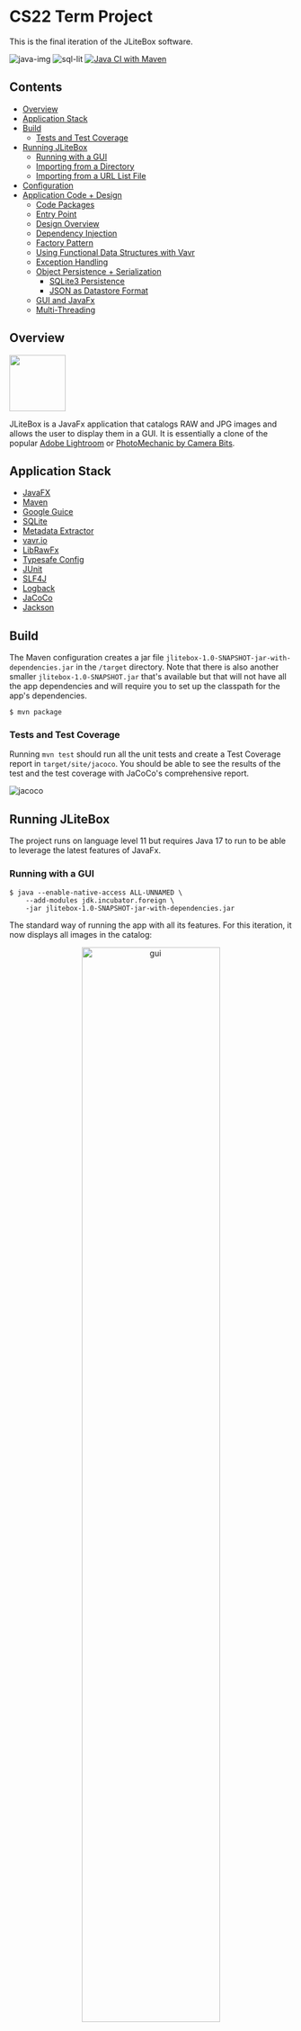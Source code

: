 # CS22 Term Project

This is the final iteration of the JLiteBox software.

![java-img](https://img.shields.io/badge/Java-ED8B00?style=flat&logo=java&logoColor=white) ![sql-lit](https://img.shields.io/badge/SQLite-07405E?style=flat&logo=sqlite&logoColor=white) [![Java CI with Maven](https://github.com/dalegaspi/bu-ms-s5-05/actions/workflows/maven.yml/badge.svg)](https://github.com/dalegaspi/bu-ms-s5-05/actions/workflows/maven.yml)

## Contents

* [Overview](#overview)
* [Application Stack](#application-stack)
* [Build](#build)
  - [Tests and Test Coverage](#tests-and-test-coverage)
* [Running JLiteBox](#running-jlitebox)
  - [Running with a GUI](#running-with-a-gui)
  - [Importing from a Directory](#importing-from-a-directory-gui-bypass)
  - [Importing from a URL List File](#importing-from-a-url-list-file-gui-bypass)
* [Configuration](#configuration)
* [Application Code + Design](#application-code--design)
  - [Code Packages](#code-packages)
  - [Entry Point](#entry-point)
  - [Design Overview](#design-overview)
  - [Dependency Injection](#dependency-injection)
  - [Factory Pattern](#factory-pattern)
  - [Using Functional Data Structures with Vavr](#using-functional-data-structures-with-vavr)
  - [Exception Handling](#exception-handling)
  - [Object Persistence + Serialization](#object-persistence--serialization)
      - [SQLite3 Persistence](#sqlite3-persistence)
      - [JSON as Datastore Format](#json-as-datastore-format)
  - [GUI and JavaFx](#gui-and-javafx)
  - [Multi-Threading](#multi-threading)

## Overview

<img src="/Users/dexter/Projects/CS622/bu-ms-s5-tp/doc/logo.png" width="100"/>

JLiteBox is a JavaFx application that catalogs RAW and JPG images and allows the user to display them in a GUI.  It is essentially a clone of the popular [Adobe Lightroom](https://lightroom.adobe.com) or [PhotoMechanic by Camera Bits](https://store.camerabits.com).

## Application Stack

- [JavaFX](https://openjfx.io)
- [Maven](https://maven.apache.org)
- [Google Guice](https://github.com/google/guice)
- [SQLite](https://www.sqlite.org/index.html)
- [Metadata Extractor](https://github.com/drewnoakes/metadata-extractor/wiki/Getting-Started-(Java))
- [vavr.io](https://www.vavr.io)
- [LibRawFx](https://github.com/lanthale/LibRawFX)
- [Typesafe Config](https://github.com/lightbend/config)
- [JUnit](https://junit.org/junit5/docs/current/user-guide/)
- [SLF4J](https://www.slf4j.org)
- [Logback](https://logback.qos.ch)
- [JaCoCo](https://www.eclemma.org/jacoco/)
- [Jackson](https://github.com/FasterXML/jackson)

## Build
The Maven configuration creates a jar file `jlitebox-1.0-SNAPSHOT-jar-with-dependencies.jar` in the `/target` directory.  Note that there is also another smaller `jlitebox-1.0-SNAPSHOT.jar` that's available but that will not have all the app dependencies and will require you to set up the classpath for the app's dependencies.

```shell
$ mvn package
```

### Tests and Test Coverage

Running `mvn test` should run all the unit tests and create a Test Coverage report in `target/site/jacoco`.  You should be able to see the results of the test and the test coverage with JaCoCo's comprehensive report.

![jacoco](./doc/jacoco.png)

## Running JLiteBox

The project runs on language level 11 but requires Java 17 to run to be able to leverage the latest features of JavaFx.

### Running with a GUI

```shell
$ java --enable-native-access ALL-UNNAMED \
	--add-modules jdk.incubator.foreign \
	-jar jlitebox-1.0-SNAPSHOT-jar-with-dependencies.jar
```

The standard way of running the app with all its features.  For this iteration, it now displays all images in the catalog:

<p align="center">
  <img alt="gui" src="./doc/mini-demo.gif" width="70%"/>
</p>

### Importing from a Directory (GUI Bypass)

```shell
$ java --enable-native-access ALL-UNNAMED \
	--add-modules jdk.incubator.foreign \
	-jar jlitebox-1.0-SNAPSHOT-jar-with-dependencies.jar -d {import-dir}
```

Imports the images in specified directory `import-dir` to store them in the configured catalog and logs the activity/status on the standard output (usually the screen).

There is a sample folder that's available under `sample/images` so you can test the app with:

```shell
$ cd target/
$ java --enable-native-access ALL-UNNAMED \
	--add-modules jdk.incubator.foreign \
	-jar jlitebox-1.0-SNAPSHOT-jar-with-dependencies.jar -d ../sample/images/
```

### Importing from a URL List File (GUI Bypass)

The file is a simple text file with a list of URLs where the import can download from; it is assumed that the images hosted in the URL does not require any authentication to be able to create a copy of the said image locally.

There is a sample file that's available under `sample/import.txt` so you can test the app with:

```shell
$ cd target/
$ java --enable-native-access ALL-UNNAMED \
	--add-modules jdk.incubator.foreign \
	-jar jlitebox-1.0-SNAPSHOT-jar-with-dependencies.jar -i ../sample/import.txt
```
## Configuration

The application is configured using the HOCON format which can be found in `resources/application.conf` file.  Below are the configuration parameters and what they mean:

| Parameter               | Type         | Default                                | Remarks                                                                                                    |
|-------------------------|--------------|----------------------------------------|------------------------------------------------------------------------------------------------------------|
| `import.overwrite`      | boolean      | `true`                                 | To denote if file import overwrites by default                                                             |
| `import.temp-dir`       | string       | `System.getProperty("java.io.tmpdir")` | The temp directory for downloading and images being processed                                              |
| `storage.root-dir`      | string       | `~/tmp`                                | The root directory of the catalog where files are stored during import and read from when rendering on GUI |
| `metadata.db-url`       | string       | `jdbc:sqlite:db/jlitebox.sqlite`       | The SQLite3 database where image metadata is stored                                                        |
| `images.supported-exts` | string array | `[ JPG, DNG, NEF ]`                    | File extensions of supported files                                                                         |
| `preview.width`         | int          | 640                                    | Pixel width for previews for RAW files                                                                     |
| `preview.height`        | int          | 480                                    | Pixel height for previews for RAW files                                                                    |

### Logging

Logging is done using LogBack (in conjunction with SLF4J) and follows the same standards for logging configuration located in `resources/logback.xml`.  Right now, the logging is on console only in `INFO` level.

## Application Code + Design

### Code Packages

The code are sub-divided into packages according to their logical grouping:

| Name             | Remarks                                                                                                                       |
|------------------|-------------------------------------------------------------------------------------------------------------------------------|
| `config`         | Application and catalog configuration                                                                                         |
| `controller`     | Application controllers (MVC)                                                                                                 |
| `equipment`      | Image equipment classes (e.g., camera, lens)                                                                                  |
| `exceptions`     | Exception custom classes                                                                                                      |
| `filter`         | Filtering of Images for GUI display                                                                                           |
| `image`          | The basic models for representing the images, mainly the `Image` class and sub-classes, along with the catalog and downloader |
| `image.metadata` | Handling of image metadata                                                                                                    |
| `image.preview`  | Handling of image previews                                                                                                    |
| `storage`        | Storage of file and metadata database (SQLite3 JDBC)                                                                          |
| `utils`          | General/common utility classes and/or static functions that is shared across the application                                  |
| `view`           | Application views (MVC)                                                                                                       |

### Entry Point

The `edu.bu.cs622.jlitebox.App` is the main class, but the `edu.bu.cs622.jlitebox.AppFx` is where the heart of the application starts.  This is done because of the strict Java 9 modularity that JavaFx follows and since JavaFx is not distributed with the JDK since Java 11, this pattern is adopted to get around it. More explanation can be read [here](https://edencoding.com/runtime-components-error/).

### Design Overview

This is a relatively basic implementation of [Model-View-Controller design pattern](https://en.wikipedia.org/wiki/Model–view–controller).  The controllers are in the `edu.bu.cs622.jlitebox.controller` package and the views are in `edu.bu.cs622.jlitebox.view` package.  As noted in the previous section, the application can be run in GUI or console mode depending on the parameters, and the console mode not only has the ability to emit messages (leveraging the logging framework) but also accept inputs from the user via the keyboard.  The GUI based view/controller are within the JavaFx framework which has its own [MVC implementation shown in this article](https://docs.oracle.com/javafx/2/best_practices/jfxpub-best_practices.htm) and the application abides by the best practices as dicated by the article.

### Dependency Injection
We are leveraging [Dependency Injection](https://en.wikipedia.org/wiki/Dependency_injection) technique through [Google Guice](https://github.com/google/guice).  You can see this used throughout the app and the modules are defined in `JLiteBoxModule`:

```java
public class JLiteBoxModule extends AbstractModule {
	@Override
	protected void configure() {
		bind(ImageCatalogConfiguration.class).to(BasicImageCatalogConfiguration.class);
		bind(ImageImportController.class).to(ConsoleFileImportController.class);
		bind(ImageImporterView.class).to(ImageImporterConsoleView.class);
		bind(ImageCatalog.class).to(BasicImageCatalog.class);
		bind(ImageMetadataStorage.class).to(DatabaseImageMetadataStorage.class);
		bind(ImageStorage.class).to(FileImageStorage.class);
		bind(ImageMetadataStorage.class).to(DatabaseImageMetadataStorage.class);
		bind(UserInputSource.class).to(UserKeyboardInputSource.class);
		bind(ImageDownloader.class).to(BasicImageDownloader.class);
		bind(ImageMetadataExtractor.class).to(LibRawMetadataExtractor.class);
		bind(ImagePreviewGenerator.class).to(LibRawImagePreviewGenerator.class);
	}
}
```

And these are used accordingly with the injector like shown in the code below:

```java
// create the Guice injector
var injector = Guice.createInjector(new JLiteBoxModule());

// create the class you want using dependency injection
var previewGenerator = injector.getInstance(ImagePreviewGenerator.class);

// profit!
var preview = previewGenerator.generatePreview((RawImage) img);
```

### Factory Pattern

In addition, where are also using [Factory pattern](https://en.wikipedia.org/wiki/Factory_(object-oriented_programming)) when the dependency-injection using Guice is not necessary or deemed overkill.  One example of this is the `ImageFactory` used to create instances of `Image` by specifying a file location:

```java
public final class ImageFactory {
	public static Image fromFile(String path) {
		return ImageUtils.isJpegImage(path) ? new JpegImage(path) : new RawImage(path);
	}
}
```

And this is used like this:

```java
// creates a RawImage instance
var image = ImageFactory.fromFile("./hello.dng");
```

### Using Functional Data Structures with Vavr

The advent of Java 8's "functions as first-class citizens" allows us to write with Functional Programming principles in mind, and this has been enhanced using [Vavr](https://docs.vavr.io/).  The features of the library are used sparingly so as not to deviate/clash with the OOP constructs being taught in this class, but we do apply them where it would make the code more concise and robust, and thus easier to reason about.  Consider this simple example:

```java
shutterSpeed = Try.of(() -> Float.parseFloat(s)).getOrElse((float) 0));
```

The use of [monadic construct `Try<T>`](https://docs.vavr.io/#_try) allows us to write a shorter, more concise code that achieves the same effect: here instead of having a try/catch block to assign `0` to `shutterSpeed` we are using `Try::of` instead which "maps" the result if successful and "maps left" to assign 0 if fails.

### Exception Handling

The application leverages the use of custom exceptions for having the option of "recovering" from errors that are not critical like out-of-memory errors. The base class `JLiteBoxException` has a `requiresInteraction()` method to denote if an error is recoverable or not.

```java
public class JLiteBoxException extends Exception {
	boolean interact = false;

	public boolean requiresInteraction() {
		return this.interact;
	}
}
```

And with that you have further convenience subclasses `NonRecoverableException` and `RecoverableException` which sets the `interact` false automatically in the constructors and all other exceptions can either derive directly from `JLiteBoxException` or either of the intermediate mentioned subclasses.  The Controller and/or View can leverage the `JLiteBoxException::requiresInteraction` method to see if a failure in an operation can be recovered and ask the user to continue or not.

### Object Persistence + Serialization

We are using the JSON format to serialize/deserialize objects to make it more portable and avoid the [general issues that's tied to the default binary serialization](https://access.redhat.com/blogs/766093/posts/1976093) to persist objects for long-term storage.  We are using  [Jackson](https://github.com/FasterXML/jackson) for JSON serialization/deserialization.

#### SQLite3 Persistence

We are using SQLite3 to persist our image metadata and JPEG preview blobs.  Below is the fields for the database.  The artifacts are in the `/db` sub-folder including the schema

| Name              | Type    | Nullable? | Remarks                                                               |
|-------------------|---------|-----------|-----------------------------------------------------------------------|
| name              | text    | no        | PK, Name derived from src file name                                   |
| image_type        | text    | yes       | JPG for JPEG (default), RAW based on the src file name extension      |
| src_path          | text    | no        | The location in the file storage                                      |
| camera_brand      | text    | yes       | Camera brand (extracted from EXIF metadata)                           |
| camera_model      | text    | yes       | camera model (extracted from EXIF metadata)                           |
| camera_autofocus  | numeric | yes       | is camera auto-focus? (inferred from brand/model)                     |
| lens_brand        | text    | yes       | lens brand (extracted from EXIF metadata)                             |
| lens_focal_length | real    | yes       | Lens focal length (extracted from EXIF metadata)                      |
| shutter_speed     | real    | yes       | Image shutter speed (extracted from EXIF metadata)                    |
| capture_date      | integer | yes       | Image capture date epoch format (extracted from EXIF metadata)        |
| iso               | integer | yes       | Image ISO (extracted from EXIF metadata)                              |
| raw_metadata      | text    | yes       | The raw image metadata in JSON format from `ImageMetadata` java class |
| image_preview     | blob    | yes       | JPEG preview binary blob                                              |

### JSON as Datastore Format
For this application, the use case for object persistence is for saving/reading image metadata to/from a SQLite3 database (in `raw_metadata` field) as reading the metadata from the RAW file itself is very expensive and poses a lot overhead (like having to use JavaFx classes which are relatively heavyweight).  It is much more efficient to read this from a database and then deserialize.  This is the strategy that we employ here: the metadata is serialized into JSON like this before written into database.  Here is an example of the `ImageMetadata` instance when serialized to JSON (prior to persisting to database):

```json5
{
	"rawData": {
		"CameraModel": "Z 6",
		"MaxAp @MaxFocal": "f/2.8",
		"ExposureProgram": "-1",
		"MedteringMode": "-1",
		"Focal length": "105.0 mm",
		"Shutter": "200.0",
		"MaxFocal": "105.0 mm",

		// ... other fields

		"XMP": "<?xpacket> .... <?xpacket end=\"w\"?>",
		"Lens": "NIKKOR Z MC 105mm f/2.8 VR S",
		"FocusMode": "-1",
		"MinFocal": "105.0 mm"
	},
	"aperture": 2.8,
	"shutterSpeed": 105.0,
	"captureDate": 1641764652000,
	"iso": 100
}
```

And with Jackson we leverage the library's annotation so that the library can instantiate the proper subclass if using abstract and/or interfaces.  In our case, `ImageMetadata` has `Camera` and `Lens` fields that are instances of the abstract class `ImagingEquipment` so we need to provide hints on what subclass to use to instantiate, and these what the annotations are used for.  So we have these annotations in `ImagingEquipment` declaration:

```java
@JsonIgnoreProperties(ignoreUnknown = true)
@JsonTypeInfo(use = JsonTypeInfo.Id.NAME, include = JsonTypeInfo.As.PROPERTY)
@JsonSubTypes({ @JsonSubTypes.Type(value = Camera.class, name = "Camera"),
				@JsonSubTypes.Type(value = Lens.class, name = "Lens") })
public abstract class ImagingEquipment {
	// ...
}
```

### GUI and JavaFx

We are fully leveraging JavaFx to generate the GUI and one of the core features implemented here is the creation of JPEG preview for RAW files that would have not been possible without the LibRawFx library.  There are limitations to this library, however as it can only support cameras like Nikon (newer cameras only), Canon and Fuji. 

We are also using JavaFXML for UI markup language to be able to see what the GUI will look like while building it.


### Multi-Threading

The application centers on 2 use cases for the use of threads:

- Make importing of images faster by using multiple threads of execution.  Importing has 2 expensive operations: generating a preview and reading the EXIF metadata but both of these are I/O heavy and allows better scheduling.  This also allows us to use a better thread pool other than ForkJoinPool which is actually not optimized for heavy I/O threads.
- Make the GUI responsive.  JavaFx GUI update _is_ single-threaded, and what makes it even more complicated is that it allows update of GUI in its _own_ thread.  Fortunately, it doesn't prevent us from using threads altogether but the thread would not be able to update GUI from its own execution path; to make this possible we are using the convenience function `Platform::runLater`.  In our own specific use, when you import from the GUI, the import is done in the background as soon as you hit OK so the GUI remains responsive while the GUI's status bar is being updated with the status of the import operation.  Consider the code snippet from `MainController` class:

As for the implementation, we mainly leveraged the newer `CompletableFuture<T>` construct that allows the use of parallelism and asynchronous operations that are relatively easy to manage and reason about.  We are using thread-safe collection and object types and use immutability whenever possible to totally avoid the use of `synchronized` keyword and explicit locking of resources that are potentially not thread-safe.

```java
private void updateStatusBarText(String text) {
    Platform.runLater(() -> {
        logger.info("Refreshing view...");
        initializeImageCollectionView();
        statusBar.setText(text);
    });
}

// updateStatusBarText is used here
protected void handleFileImportAction(ActionEvent event) {
    if (selectedDirectory != null) {
        // ...
        CompletableFuture.runAsync(() -> Try.of(() -> catalog.addImagesFromDirectory(
                        selectedDirectory.getAbsolutePath(),
                        ImageFactory.withDefaultImportOptions(),
                        (currentImage, currentIndex, all) -> {
                            logger.info("Image {} of {} imported.", currentIndex, all);
                            updateStatusBarText(String.format("Image %d of %d imported.", currentIndex, all));
                            return null;
                        }))).thenRun(() -> Platform.runLater(() -> {
                            // once everything is finished, refresh the main view
                            logger.info("Refreshing view...");
                            initializeImageCollectionView();
                            statusBar.setText(statusBarDefaultText);
                        }));
    }
}

```
